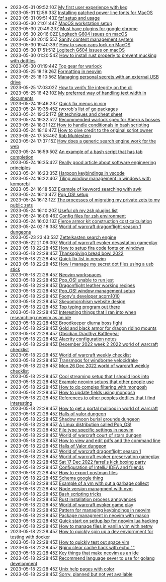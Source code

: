 * 2023-05-31 09:52:10Z [My first user experience with keg](../67)
* 2023-05-31 12:56:33Z [Installing patched power line fonts for MacOS](../93)
* 2023-05-31 09:51:43Z [fzf setup and usage](../94)
* 2023-05-30 21:01:44Z [MacOS workstation setup](../88)
* 2023-05-30 20:49:23Z [Must have plugins for google chrome](../92)
* 2023-05-30 20:16:02Z [Logitech G604 issues on macOS](../87)
* 2023-05-30 20:15:55Z [Sanity content management system](../90)
* 2023-05-30 19:40:39Z [How to swap caps lock on MacOS](../91)
* 2023-05-30 17:51:51Z [Logitech G604 issues on macOS](../89)
* 2023-05-30 01:20:54Z [How to install rust properly to prevent mucking with dotfiles](../85)
* 2023-05-30 01:19:44Z [Top gear for warlock](../64)
* 2023-05-25 18:19:26Z [Formatting in neovim](../49)
* 2023-05-25 18:10:56Z [Managing personal secrets with an external USB drive](../83)
* 2023-05-25 17:03:02Z [How to verify file integrity on the cli](../86)
* 2023-05-25 16:42:10Z [My preferred way of handling text width in documents](../84)
* 2023-05-24 19:46:23Z [Quick fix menus in vim](../78)
* 2023-05-24 19:35:45Z [rwxrob's list of go packages](../81)
* 2023-05-24 19:35:17Z [Git techniques and cheat sheet](../74)
* 2023-05-24 19:32:52Z [Recommended warlock spec for Aberrus bosses](../65)
* 2023-05-24 18:21:12Z [How to handle conditionals in bash scripting](../71)
* 2023-05-24 18:16:47Z [How to give credit to the original script owner](../82)
* 2023-05-24 17:53:46Z [Rob Muhlestein](../80)
* 2023-05-24 17:37:15Z [How does a generic search engine work for the web](../63)
* 2023-05-24 16:59:50Z [An example of a bash script that has tab completion](../79)
* 2023-05-24 16:35:42Z [Really good article about software engineering principles](../77)
* 2023-05-24 16:23:35Z [Harpoon keybindings in vscode](../76)
* 2023-05-24 16:22:40Z [Tiling window management in windows with komorebi](../75)
* 2023-05-24 16:18:53Z [Example of keyword searching with awk](../73)
* 2023-05-24 16:13:47Z [Pop_OS! setup](../72)
* 2023-05-24 16:12:12Z [The processes of migrating my private zets to my public zets](../9)
* 2023-05-24 16:10:20Z [Useful oh my zsh plugins list](../70)
* 2023-05-24 16:09:46Z [Config files for zsh environment](../69)
* 2023-05-24 16:02:13Z [Fierce armor kit construction cost calculation](../14)
* 2023-05-24 02:18:38Z [World of warcraft dragonflight season 1 dungeons](../4)
* 2023-05-23 23:43:53Z [Zettelkasten search engine](../62)
* 2023-05-22 21:06:09Z [World of warcraft evoker devastation gameplay](../2)
* 2023-05-18 22:28:45Z [How to setup fira code fonts on windows](../61)
* 2023-05-18 22:28:45Z [Thanksgiving bread bowl 2022](../27)
* 2023-05-18 22:28:45Z [Quick fix list in neovim](../21)
* 2023-05-18 22:28:45Z [How I manage my secret dot files using a usb stick](../10)
* 2023-05-18 22:28:45Z [Neovim workspaces](../50)
* 2023-05-18 22:28:45Z [Pop_OS! unable to run jest](../8)
* 2023-05-18 22:28:45Z [Dragonflight leather working recipes](../60)
* 2023-05-18 22:28:45Z [Pop_OS! window management setup](../6)
* 2023-05-18 22:28:45Z [Foony's developer acorn1010](../59)
* 2023-05-18 22:28:45Z [Skeuomorphism website design](../58)
* 2023-05-18 22:28:45Z [Top typing program out there](../57)
* 2023-05-18 22:28:45Z [Interesting things that I ran into when researching neovim as an ide](../56)
* 2023-05-18 22:28:45Z [Broodkeeper diurna boss fight](../54)
* 2023-05-18 22:28:45Z [Gold and black armor for dragon riding mounts](../53)
* 2023-05-18 22:28:45Z [Obsidian Dracthyr Battlegear](../52)
* 2023-05-18 22:28:45Z [Alacrity configuration notes](../51)
* 2023-05-18 22:28:45Z [December 2022 week 2 2022 world of warcraft checklist](../5)
* 2023-05-18 22:28:45Z [World of warcraft weekly checklist ](../48)
* 2023-05-18 22:28:45Z [Transmogs for windborne velocidrake](../47)
* 2023-05-18 22:28:45Z [Mon 26 Dec 2022 world of warcraft weekly checklist](../46)
* 2023-05-18 22:28:45Z [Cool streaming setup that I should look into](../45)
* 2023-05-18 22:28:45Z [Example neovim setups that other people use](../44)
* 2023-05-18 22:28:45Z [How to do complex filtering with mongosh](../43)
* 2023-05-18 22:28:45Z [How to update fields using mongosh](../42)
* 2023-05-18 22:28:45Z [References to other peoples dotfiles that I find interesting](../41)
* 2023-05-18 22:28:45Z [How to get a portal mailbox in world of warcraft](../40)
* 2023-05-18 22:28:45Z [Halls of valor dungeon](../39)
* 2023-05-18 22:28:45Z [Shadow moon burial grounds dungeon](../38)
* 2023-05-18 22:28:45Z [A Linux distribution called Pop_OS!](../7)
* 2023-05-18 22:28:45Z [File type specific settings in neovim](../37)
* 2023-05-18 22:28:45Z [World of warcraft court of stars dungen](../32)
* 2023-05-18 22:28:45Z [How to view and edit pdfs and the command line](../12)
* 2023-05-18 22:28:45Z [Halls of Valor dungeon](../31)
* 2023-05-18 22:28:45Z [World of warcraft dragonflight season 1](../30)
* 2023-05-18 22:28:45Z [World of warcraft evoker preservation gameplay](../3)
* 2023-05-18 22:28:45Z [Sat 17 Dec 2022 farrel's kick boxing party](../29)
* 2023-05-18 22:28:45Z [Configuration of IntelliJ IDEA and friends](../28)
* 2023-05-18 22:28:45Z [How to export postman files](../26)
* 2023-05-18 22:28:45Z [Schema google thing](../25)
* 2023-05-18 22:28:45Z [Example of a vm with out a garbage collect](../24)
* 2023-05-18 22:28:45Z [Node version managment with nvm](../23)
* 2023-05-18 22:28:45Z [Bash scripting tricks](../33)
* 2023-05-18 22:28:45Z [Rust installation process annoyances](../22)
* 2023-05-18 22:28:45Z [World of warcraft evoker game play](../1)
* 2023-05-18 22:28:45Z [Pattern for managing keybindings in neovim](../20)
* 2023-05-18 22:28:45Z [Package managment in neovim with mason](../19)
* 2023-05-18 22:28:45Z [Quick start on settup lsp for neovim lua hacking](../18)
* 2023-05-18 22:28:45Z [How to manage files in vanilla vim with netrw](../17)
* 2023-05-18 22:28:45Z [How to quickly spin up a dev enviornment for testing with docker](../16)
* 2023-05-18 22:28:45Z [How to quickly test out space vim](../15)
* 2023-05-18 22:28:45Z [Nginx clear cache hack with echo ""](../13)
* 2023-05-18 22:28:45Z [Key things that make neovim as an ide](../35)
* 2023-05-18 22:28:45Z [Recommend language sever to use for golang development](../34)
* 2023-05-18 22:28:45Z [Unix help pages with color](../11)
* 2023-05-18 22:28:45Z [Sorry, planned but not yet available](../0)
